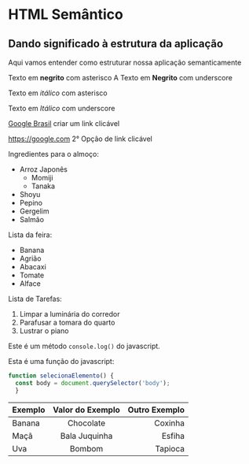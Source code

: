 # HTML Semântico
## Dando significado à estrutura da aplicação
Aqui vamos entender como estruturar nossa aplicação semanticamente

Texto em **negrito** com asterisco
A
Texto em __Negrito__ com underscore

Texto em  *itálico* com asterisco

Texto em _Itálico_ com underscore

[Google Brasil](https://google.com)    criar um link clicável

<https://google.com>   2° Opção de link clicável

Ingredientes para o almoço:

* Arroz Japonês
  * Momiji
  * Tanaka
* Shoyu
* Pepino
* Gergelim
* Salmão

Lista da feira:

- Banana
- Agrião
- Abacaxi
- Tomate
- Alface

Lista de Tarefas:

1. Limpar a luminária do corredor
2. Parafusar a tomara do quarto
3. Lustrar o piano


 Este é um método `console.log()` do javascript.

Esta é uma função do javascript:
```javascript 
function selecionaElemento() {
  const body = document.querySelector('body');
  }
```

Exemplo | Valor do Exemplo | Outro Exemplo
:------- | :----------------: | ----------:
Banana | Chocolate | Coxinha
Maçã | Bala Juquinha | Esfiha
Uva | Bombom | Tapioca